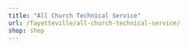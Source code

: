 ```yaml
---
title: "All Church Technical Service"
url: /fayetteville/all-church-technical-service/
shop: shop
---
```

